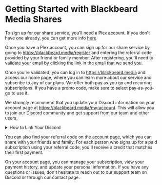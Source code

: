 # Getting Started with Blackbeard Media Shares

To sign up for our share service, you'll need a Plex account. If you don't have one already, you can get more info [here](../plex/getting-started.md).

Once you have a Plex account, you can sign up for our share service by going to https://blackbeard.media/register and entering the referral code provided by your friend or family member. After registering, you'll need to validate your email by clicking the link in the email that we send you.

Once you're validated, you can log in to https://blackbeard.media and access our home page, where you can learn more about our service and subscribe to any of our plans. We offer both pay as you go and recurring subscriptions. If you have a promo code, make sure to select pay-as-you-go to use it.

We strongly recommend that you update your Discord information on your account page at https://blackbeard.media/my-account. This will allow you to join our Discord community and get support from our team and other users.

 <details>
  <summary>How to Link Your Discord</summary>
 <br />
 To update their Discord information, users can go to https://blackbeard.media/my-account and enter their full Discord username, including the #1234 (or their discriminator), and their full Discord User ID. If they are already in our Discord server, they can simply type "!id" in any channel and our bot will DM them with the necessary information. Additionally, a helpful photo guide will be attached for reference. It's important to keep this information up to date so that we can quickly assist with any issues that may arise while using our share service.
 <br />
<figure markdown>
![(../media/discord_share.gif "How to Link Your Discord")](https://docs.blackbeard.media/media/discord_share.gif){ width=750 }
</figure>
  </details>

You can also find your referral code on the account page, which you can share with your friends and family. For each person who signs up for a paid subscription using your referral code, you'll receive a credit that matches their first payment.

On your account page, you can manage your subscription, view your payment history, and update your personal information. If you have any questions or issues, don't hesitate to reach out to our support team on Discord or through our contact page.
